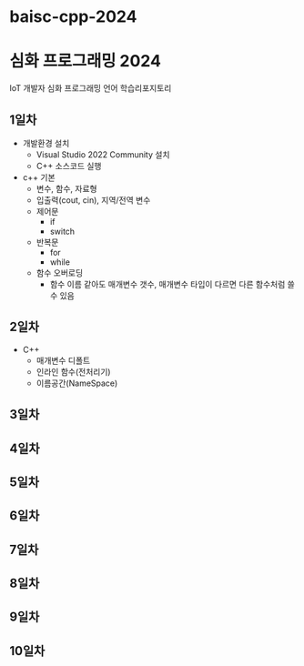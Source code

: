 # baisc-cpp-2024
# 심화 프로그래밍 2024
IoT 개발자 심화 프로그래밍 언어 학습리포지토리

## 1일차
- 개발환경 설치
	- Visual Studio 2022 Community 설치
	- C++ 소스코드 실행
- c++ 기본
	- 변수, 함수, 자료형 
	- 입출력(cout, cin), 지역/전역 변수
	- 제어문
		- if
		- switch
	- 반복문
		- for
		- while
	- 함수 오버로딩
		- 함수 이름 같아도 매개변수 갯수, 매개변수 타입이 다르면 다른 함수처럼 쓸 수 있음
## 2일차
- C++
	- 매개변수 디폴트
	- 인라인 함수(전처리기)
	- 이름공간(NameSpace)

## 3일차

## 4일차

## 5일차

## 6일차

## 7일차

## 8일차

## 9일차

## 10일차
